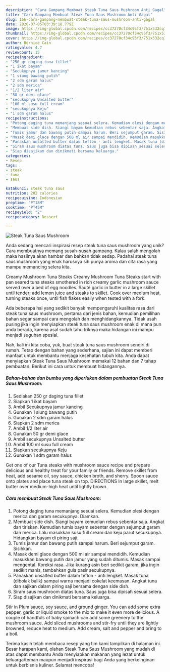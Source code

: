 ```yaml
---
description: "Cara Gampang Membuat Steak Tuna Saus Mushroom Anti Gagal"
title: "Cara Gampang Membuat Steak Tuna Saus Mushroom Anti Gagal"
slug: 166-cara-gampang-membuat-steak-tuna-saus-mushroom-anti-gagal
date: 2020-07-05T03:39:18.779Z
image: https://img-global.cpcdn.com/recipes/cc37270cf34c95f3/751x532cq70/steak-tuna-saus-mushroom-foto-resep-utama.jpg
thumbnail: https://img-global.cpcdn.com/recipes/cc37270cf34c95f3/751x532cq70/steak-tuna-saus-mushroom-foto-resep-utama.jpg
cover: https://img-global.cpcdn.com/recipes/cc37270cf34c95f3/751x532cq70/steak-tuna-saus-mushroom-foto-resep-utama.jpg
author: Bernice Cain
ratingvalue: 4.7
reviewcount: 15
recipeingredient:
- "250 gr daging tuna fillet"
- "1 ikat bayam"
- "Secukupnya jamur kancing"
- "1 siung bawang putih"
- "2 sdm garam halus"
- "2 sdm merica"
- "1/2 liter air"
- "50 gr demi glace"
- "secukupnya Unsalted butter"
- "100 ml susu full cream"
- "secukupnya Keju"
- "1 sdm garam halus"
recipeinstructions:
- "Potong daging tuna memanjang sesuai selera. Kemudian olesi dengan merica dan garam secukupnya. Diamkan."
- "Membuat side dish. Siangi bayam kemudian rebus sebentar saja. Angkat dan tiriskan. Kemudian tumis bayam sebentar dengan sejumput garam dan merica. Lalu masukkan susu full cream dan keju parut secukupnya. Hidangkan bayam di piring saji."
- "Tumis jamur dan bawang putih sampai harum. Beri sejumput garam. Sisihkan."
- "Masak demi glace dengan 500 ml air sampai mendidih. Kemudian masukkan bawang putih dan jamur yang sudah ditumis. Masak sampai mengental. Koreksi rasa. Jika kurang asin beri sedikit garam, jika ingin sedikit manis, tambahkan gula pasir secukupnya."
- "Panaskan unsalted butter dalam teflon - anti lengket. Masak tuna (dibolak balik) sampai warna menjadi cokelat keemasan. Angkat tuna dan sajikan dalam piring saji bersama dengan side dish."
- "Siram saus mushroom diatas tuna. Saus juga bisa dipisah sesuai selera."
- "Siap disajikan dan dinikmati bersama keluarga."
categories:
- Resep
tags:
- steak
- tuna
- saus

katakunci: steak tuna saus 
nutrition: 202 calories
recipecuisine: Indonesian
preptime: "PT18M"
cooktime: "PT45M"
recipeyield: "2"
recipecategory: Dessert

---
```



![Steak Tuna Saus Mushroom](https://img-global.cpcdn.com/recipes/cc37270cf34c95f3/751x532cq70/steak-tuna-saus-mushroom-foto-resep-utama.jpg)

Anda sedang mencari inspirasi resep steak tuna saus mushroom yang unik? Cara membuatnya memang susah-susah gampang. Kalau salah mengolah maka hasilnya akan hambar dan bahkan tidak sedap. Padahal steak tuna saus mushroom yang enak harusnya sih punya aroma dan cita rasa yang mampu memancing selera kita.

Creamy Mushroom Tuna Steaks Creamy Mushroom Tuna Steaks start with pan seared tuna steaks smothered in rich creamy garlic mushroom sauce served over a bed of egg noodles. Sauté garlic in butter in a large skillet until tender; add lemon juice and steaks to skillet. Cook over medium heat, turning steaks once, until fish flakes easily when tested with a fork.

Ada beberapa hal yang sedikit banyak mempengaruhi kualitas rasa dari steak tuna saus mushroom, pertama dari jenis bahan, kemudian pemilihan bahan segar sampai cara mengolah dan menghidangkannya. Tidak usah pusing jika ingin menyiapkan steak tuna saus mushroom enak di mana pun anda berada, karena asal sudah tahu triknya maka hidangan ini mampu menjadi suguhan spesial.


Nah, kali ini kita coba, yuk, buat steak tuna saus mushroom sendiri di rumah. Tetap dengan bahan yang sederhana, sajian ini dapat memberi manfaat untuk membantu menjaga kesehatan tubuh kita. Anda dapat menyiapkan Steak Tuna Saus Mushroom memakai 12 bahan dan 7 tahap pembuatan. Berikut ini cara untuk membuat hidangannya.

<!--inarticleads1-->

##### Bahan-bahan dan bumbu yang diperlukan dalam pembuatan Steak Tuna Saus Mushroom:

1. Sediakan 250 gr daging tuna fillet
1. Siapkan 1 ikat bayam
1. Ambil Secukupnya jamur kancing
1. Gunakan 1 siung bawang putih
1. Gunakan 2 sdm garam halus
1. Siapkan 2 sdm merica
1. Ambil 1/2 liter air
1. Gunakan 50 gr demi glace
1. Ambil secukupnya Unsalted butter
1. Ambil 100 ml susu full cream
1. Siapkan secukupnya Keju
1. Gunakan 1 sdm garam halus


Get one of our Tuna steaks with mushroom sauce recipe and prepare delicious and healthy treat for your family or friends. Remove skillet from heat, add sesame oil, soy sauce, chicken broth, and sherry. Spoon sauce onto plates and place tuna steak on top. DIRECTIONS In large skillet, melt butter over medium-high heat until lightly brown. 

<!--inarticleads2-->

##### Cara membuat Steak Tuna Saus Mushroom:

1. Potong daging tuna memanjang sesuai selera. Kemudian olesi dengan merica dan garam secukupnya. Diamkan.
1. Membuat side dish. Siangi bayam kemudian rebus sebentar saja. Angkat dan tiriskan. Kemudian tumis bayam sebentar dengan sejumput garam dan merica. Lalu masukkan susu full cream dan keju parut secukupnya. Hidangkan bayam di piring saji.
1. Tumis jamur dan bawang putih sampai harum. Beri sejumput garam. Sisihkan.
1. Masak demi glace dengan 500 ml air sampai mendidih. Kemudian masukkan bawang putih dan jamur yang sudah ditumis. Masak sampai mengental. Koreksi rasa. Jika kurang asin beri sedikit garam, jika ingin sedikit manis, tambahkan gula pasir secukupnya.
1. Panaskan unsalted butter dalam teflon - anti lengket. Masak tuna (dibolak balik) sampai warna menjadi cokelat keemasan. Angkat tuna dan sajikan dalam piring saji bersama dengan side dish.
1. Siram saus mushroom diatas tuna. Saus juga bisa dipisah sesuai selera.
1. Siap disajikan dan dinikmati bersama keluarga.


Stir in Plum sauce, soy sauce, and ground ginger. You can add some extra pepper, garlic or liquid smoke to the mix to make it even more delicious. A couple of handfuls of baby spinach can add some greenery to the mushroom sauce. Add sliced mushrooms and stir-fry until they are lightly browned, reduce heat to medium. Add cream, salt and pepper and bring to a boil. 

Terima kasih telah membaca resep yang tim kami tampilkan di halaman ini. Besar harapan kami, olahan Steak Tuna Saus Mushroom yang mudah di atas dapat membantu Anda menyiapkan makanan yang lezat untuk keluarga/teman maupun menjadi inspirasi bagi Anda yang berkeinginan untuk berbisnis kuliner. Selamat mencoba!
